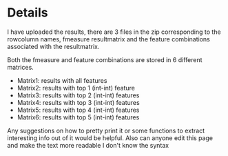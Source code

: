 # Details #

I have uploaded the results, there are 3 files in the zip corresponding to the rowcolumn names, fmeasure resultmatrix and the feature combinations associated with the resultmatrix.

Both the fmeasure and feature combinations are stored in 6 different matrices.

  * Matrix1: results with all features
  * Matrix2: results with top 1 (int-int) feature
  * Matrix3: results with top 2 (int-int) features
  * Matrix4: results with top 3 (int-int) features
  * Matrix5: results with top 4 (int-int) features
  * Matrix6: results with top 5 (int-int) features

Any suggestions on how to pretty print it or some functions to extract interesting info out of it would be helpful. Also can anyone edit this page and make the text more readable I don't know the syntax